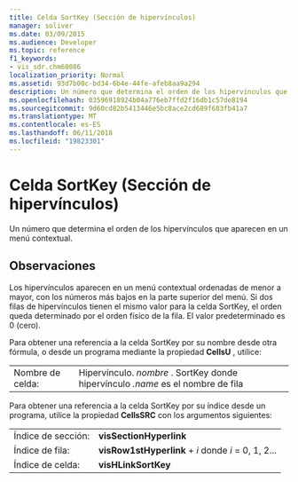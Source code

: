 ```yaml
---
title: Celda SortKey (Sección de hipervínculos)
manager: soliver
ms.date: 03/09/2015
ms.audience: Developer
ms.topic: reference
f1_keywords:
- vis_sdr.chm60086
localization_priority: Normal
ms.assetid: 93d7b00c-bd34-6b4e-44fe-afeb8aa9a294
description: Un número que determina el orden de los hipervínculos que aparecen en un menú contextual.
ms.openlocfilehash: 03596918924b04a776eb7ffd2f16db1c57de8194
ms.sourcegitcommit: 9d60cd82b5413446e5bc8ace2cd689f683fb41a7
ms.translationtype: MT
ms.contentlocale: es-ES
ms.lasthandoff: 06/11/2018
ms.locfileid: "19823301"
---
```

# <a name="sortkey-cell-hyperlinks-section"></a>Celda SortKey (Sección de hipervínculos)

Un número que determina el orden de los hipervínculos que aparecen en un menú contextual.
  
## <a name="remarks"></a>Observaciones

Los hipervínculos aparecen en un menú contextual ordenadas de menor a mayor, con los números más bajos en la parte superior del menú. Si dos filas de hipervínculos tienen el mismo valor para la celda SortKey, el orden queda determinado por el orden físico de la fila. El valor predeterminado es 0 (cero). 
  
Para obtener una referencia a la celda SortKey por su nombre desde otra fórmula, o desde un programa mediante la propiedad **CellsU** , utilice: 
  
|||
|:-----|:-----|
|Nombre de celda:  <br/> |Hipervínculo. *nombre* . SortKey donde hipervínculo *.name* es el nombre de fila  <br/> |
   
Para obtener una referencia a la celda SortKey por su índice desde un programa, utilice la propiedad **CellsSRC** con los argumentos siguientes: 
  
|||
|:-----|:-----|
|Índice de sección:  <br/> |**visSectionHyperlink** <br/> |
|Índice de fila:  <br/> |**visRow1stHyperlink** +  *i* donde *i* = 0, 1, 2...  <br/> |
|Índice de celda:  <br/> |**visHLinkSortKey** <br/> |
   

